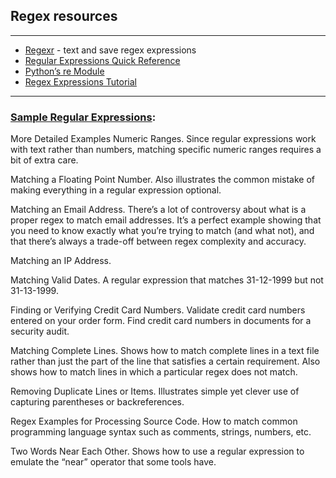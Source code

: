 ## Regex resources

---

-   [Regexr](https://regexr.com/) - text and save regex expressions
-   [Regular Expressions Quick Reference](http://www.regular-expressions.info/refquick.html)
-   [Python’s re Module](http://www.regular-expressions.info/python.html)
-   [Regex Expressions Tutorial](http://www.regular-expressions.info/tutorial.html)

---

### [Sample Regular Expressions](http://www.regular-expressions.info/examples.html):

More Detailed Examples
Numeric Ranges. Since regular expressions work with text rather than numbers, matching specific numeric ranges requires a bit of extra care.

Matching a Floating Point Number. Also illustrates the common mistake of making everything in a regular expression optional.

Matching an Email Address. There’s a lot of controversy about what is a proper regex to match email addresses. It’s a perfect example showing that you need to know exactly what you’re trying to match (and what not), and that there’s always a trade-off between regex complexity and accuracy.

Matching an IP Address.

Matching Valid Dates. A regular expression that matches 31-12-1999 but not 31-13-1999.

Finding or Verifying Credit Card Numbers. Validate credit card numbers entered on your order form. Find credit card numbers in documents for a security audit.

Matching Complete Lines. Shows how to match complete lines in a text file rather than just the part of the line that satisfies a certain requirement. Also shows how to match lines in which a particular regex does not match.

Removing Duplicate Lines or Items. Illustrates simple yet clever use of capturing parentheses or backreferences.

Regex Examples for Processing Source Code. How to match common programming language syntax such as comments, strings, numbers, etc.

Two Words Near Each Other. Shows how to use a regular expression to emulate the “near” operator that some tools have.
